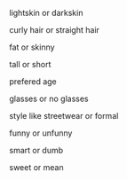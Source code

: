 lightskin or darkskin

curly hair or straight hair

fat or skinny

tall or short

prefered age

glasses or no glasses

style like streetwear or formal

funny or unfunny

smart or dumb

sweet or mean

